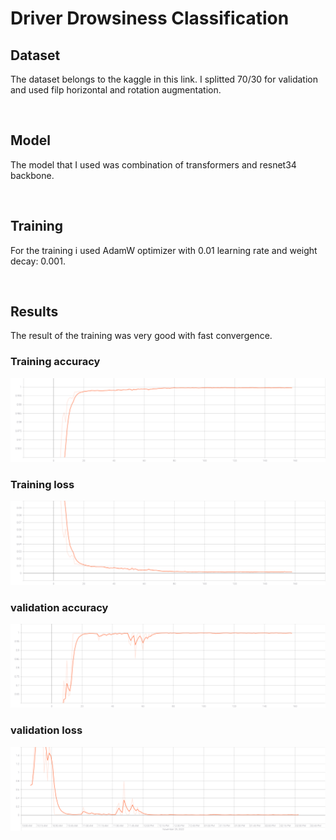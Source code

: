 # Driver Drowsiness Classification

## Dataset
The dataset belongs to the kaggle in this link. I splitted 70/30 for validation and used filp horizontal and rotation augmentation.

<br/>


## Model
The model that I used was combination of transformers and resnet34 backbone.

<br/>

## Training 
For the training i used AdamW optimizer with 0.01 learning rate and weight decay: 0.001.

<br/>

## Results
The result of the training was very good with fast convergence.

### Training accuracy
![](train_accuracy.svg)

### Training loss
![](train_loss.svg)

### validation accuracy
![](validation_accuracy.svg)

### validation loss
![](validation_loss.svg)

